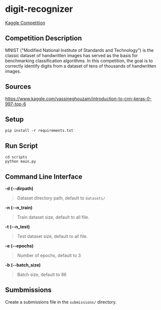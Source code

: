 # digit-recognizer
[Kaggle Competition](https://www.kaggle.com/c/digit-recognizer/overview)

## Competition Description
MNIST ("Modified National Institute of Standards and Technology") is the  classic dataset of handwritten images has served as the basis for benchmarking classification algorithms. In this competition, the goal is to correctly identify digits from a dataset of tens of thousands of handwritten images. 

## Sources
https://www.kaggle.com/yassineghouzam/introduction-to-cnn-keras-0-997-top-6

## Setup
```pip install -r requirements.txt```

## Run Script

```
cd scripts
python main.py
```

## Command Line Interface
**-d (--dirpath)**
> Dataset directory path, default to `datasets/`

**-n (--n_train)**
> Train dataset size, default to all file.

**-t (--n_test)**
> Test dataset size, default to all file.

**-e (--epochs)** 
> Number of epochs, default to 3
  
**-b (--batch_size)**
> Batch size, default to 86

## Sumbmissions
Create a submissions file in the `submissions/` directory.

